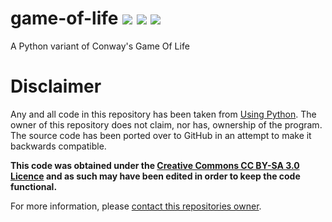 # game-of-life ![](https://img.shields.io/travis/rbstrachan/game-of-life.svg) ![](https://img.shields.io/codeclimate/maintainability/rbstrachan/game-of-life.svg) ![](https://img.shields.io/github/issues/rbstrachan/game-of-life.svg)
A Python variant of Conway's Game Of Life

# Disclaimer
Any and all code in this repository has been taken from [Using Python](http://usingpython.com/dl/GameOfLife.py). The owner of this repository does not claim, nor has, ownership of the program. The source code has been ported over to GitHub in an attempt to make it backwards compatible.

**This code was obtained under the [Creative Commons CC BY-SA 3.0 Licence](https://creativecommons.org/licenses/by-sa/3.0/legalcode) and as such may have been edited in order to keep the code functional.**

For more information, please [contact this repositories owner](mailto:rossbstrachan@gmail.com).
